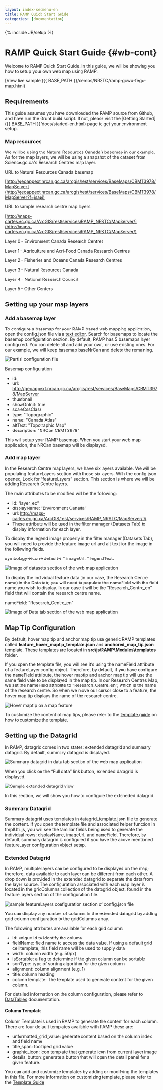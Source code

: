 ```yaml
---
layout: index-secmenu-en
title: RAMP Quick Start Guide
categories: [documentation]
---
```

{% include JB/setup %}

# RAMP Quick Start Guide {#wb-cont}

Welcome to RAMP Quick Start Guide. In this guide, we will be showing you how to setup your own web map using RAMP.

[View live sample]({{ BASE_PATH }}/demos/NRSTC/ramp-gcwu-fegc-map.html)

## Requirements

This guide assumes you have downloaded the RAMP source from Github, and have run the Grunt build script. If not, please visit the [Getting Started]({{ BASE_PATH }}/docs/started-en.html) page to get your environment setup.

### Map resources

We will be using the Natural Resources Canada’s basemap in our example. As for the map layers, we will be using a snapshot of the dataset from Science.gc.ca's Research Centres map layer.

URL to Natural Resources Canada basemap

[http://geoappext.nrcan.gc.ca/arcgis/rest/services/BaseMaps/CBMT3978/MapServer](http://geoappext.nrcan.gc.ca/arcgis/rest/services/BaseMaps/CBMT3978/MapServer?f=jsapi)

URL to sample research centre map layers

[http://maps-cartes.ec.gc.ca/ArcGIS/rest/services/RAMP_NRSTC/MapServer/](http://maps-cartes.ec.gc.ca/ArcGIS/rest/services/RAMP_NRSTC/MapServer/)

Layer 0 - Environment Canada Research Centres

Layer 1 - Agriculture and Agri-Food Canada Research Centres

Layer 2 - Fisheries and Oceans Canada Research Centres

Layer 3 - Natural Resources Canada

Layer 4 - National Research Council

Layer 5 - Other Centers

## Setting up your map layers

### Add a basemap layer

To configure a basemap for your RAMP based web mapping application, open the config.json file via a [text editor](http://www.jsoneditoronline.org). Search for basemaps to locate
the basemap configuration section. By default, RAMP has 5 basemaps layer configured. You can delete all and add your own, or use existing ones. For our example, we will keep
basemap baseNrCan and delete the remaining.

![Partial configuration file](../assets/images/qs_basemap_config.png)

Basemap configuration

* id:
* url: http://geoappext.nrcan.gc.ca/arcgis/rest/services/BaseMaps/CBMT3978/MapServer
* thumbnail
* showOnInit: true
* scaleCssClass
* type: \"Topographic\"
* name: \"Canada Atlas"
* altText: \"Topotraphic Map\"
* description: \"NRCan CBMT3978\"

This will setup your RAMP basemap. When you start your web map application, the NRCan basemap will be displayed.

### Add map layer

In the Research Centre map layers, we have six layers available. We will be populating featureLayers section with those six layers.
With the config.json opened, Look for “featureLayers” section.  This section is where we will be adding Research Centre layers.

The main attributes to be modified will be the following:

* id: “layer_ec”
* displayName: “Environment Canada”
* url: http://maps-cartes.ec.gc.ca/ArcGIS/rest/services/RAMP_NRSTC/MapServer/0/
* These attribute will be used in the filter manager \(Datasets Tab\) to display information for each layer.

To display the legend image properly in the filter manager \(Datasets Tab\), you will need to provide the feature image url and
alt text for the image in the following fields.

symbology->icon->default->
	* imageUrl:
	* legendText:

![Image of datasets section of the web map application](../assets/images/qs_filter.png)

To display the individual feature data (in our case, the Research Centre name) in the Data tab; you will need to populate
the nameField with the field name you wish to display. In our case it will be the “Research_Centre_en” field that will contain the research centre name.

nameField: "Research_Centre_en"

![Image of Data tab section of the web map application](../assets/images/qs_data_tab.png)

## Map Tip Configuration
By default, hover map tip and anchor map tip use generic RAMP templates called __feature_hover_maptip_template.json__ and __anchored_map_tip.json__ template.
These templates are located in __src\\js\\RAMP\\Modules\\templates__ folder.

If you open the template file, you will see it’s using the nameField attribute of a featureLayer config object. Therefore, by default, if you have
configure the nameField attribute, the hover maptip and anchor map tip will use the same field vale to be displayed in the map tip. In our Research
Centres Map, we set the nameField attribute to “Research_Centre_en”; which is the name of the research centre. So when we move our cursor close to a
feature, the hover map tip displays the name of the research centre.

![Hover maptip on a map feature](../assets/images/qs_hover_map_tip.png)

To customize the content of map tips, please refer to the [template guide](template-guide-en.html) on how to customize the template.

## Setting up the Datagrid

In RAMP, datagrid comes in two states\: extended datagrid and summary datagrid. By default, summary datagrid is displayed.

![Summary datagrid in data tab section of the web map application](../assets/images/qs_summary_datagrid.png)

When you click on the “Full data” link button, extended datagrid is displayed.

![Sample extended datagrid view](../assets/images/qs_full_gridview.png)

In this section, we will show you how to configure the exteneded datagrid.

### Summary Datagrid

Summary datagrid uses templates in datagrid_template.json file to generate the content. If you open the template file and associated helper function in tmplUtil.js, you will see the familiar fields being used to generate the individual rows:
displayName, imageUrl, and nameField.
Therefore, by default, summary datagrid is configured if you have the above mentioned featureLayer configuration object setup.

### Extended Datagrid

In RAMP, multiple layers can be configured to be displayed on the map; therefore, data available to each layer can be different from each other.
 A drop down is provided in the extended datagrid to separate the data from the layer source. The configuration associated with each map layer is located
in the gridColumns collection of the datagrid object, found in the featureLayers section of the configuration file.

![sample featureLayers configuration section of config.json file](../assets/images/qs_config_featureLayers_datagrid.png)

You can display any number of columns in the extended datagrid by adding grid column configuration to the gridColumns array.

The following attributes are available for each grid column:

* id\: unique id to identify the column
* fieldName\: field name to access the data value. If using a default grid cell template, this field name will be used to supply data
* width: column width (e.g. 50px)
* isSortable\: a flag to determine if the given column can be sortable
* sortType\: type of sorting algorithm for the given column
* alignment\: column alignment (e.g. 1)
* title\: column heading
* columnTemplate\: The template used to generate content for the given column.

For detailed information on the column configuration, please refer to [DataTables](http://www.datatables.net/) documentation.

#### Column Template
Column Template is used in RAMP to generate the content for each column. There are four default templates available with RAMP these are:

* unformatted_grid_value\: generate content based on the column index and field name
* title_span\: tooltiped grid value
* graphic_icon\: icon template that generate icon from current layer image
* details_button\: generate a button that will open the detail panel for a given feature.

You can add and customize templates by adding or modifying the templates in this file. For more information on customizing template, please refer to the [Template Guide](template-guide-en.html)